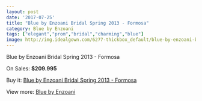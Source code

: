 ```yaml
---
layout: post
date: '2017-07-25'
title: "Blue by Enzoani Bridal Spring 2013 - Formosa"
category: Blue by Enzoani
tags: ["elegant","prom","bridal","charming","blue"]
image: http://img.idealgown.com/6277-thickbox_default/blue-by-enzoani-bridal-spring-2013-formosa.jpg
---
```

Blue by Enzoani Bridal Spring 2013 - Formosa

On Sales: **$209.995**
<a href="https://www.idealgown.com/en/blue-by-enzoani/2744-blue-by-enzoani-bridal-spring-2013-formosa.html"><amp-img layout="responsive" width="600" height="600" src="//img.idealgown.com/6277-thickbox_default/blue-by-enzoani-bridal-spring-2013-formosa.jpg" alt="Blue by Enzoani Bridal Spring 2013 - Formosa 0" /></a>
<a href="https://www.idealgown.com/en/blue-by-enzoani/2744-blue-by-enzoani-bridal-spring-2013-formosa.html"><amp-img layout="responsive" width="600" height="600" src="//img.idealgown.com/6276-thickbox_default/blue-by-enzoani-bridal-spring-2013-formosa.jpg" alt="Blue by Enzoani Bridal Spring 2013 - Formosa 1" /></a>

Buy it: [Blue by Enzoani Bridal Spring 2013 - Formosa](https://www.idealgown.com/en/blue-by-enzoani/2744-blue-by-enzoani-bridal-spring-2013-formosa.html "Blue by Enzoani Bridal Spring 2013 - Formosa")

View more: [Blue by Enzoani](https://www.idealgown.com/en/33-blue-by-enzoani "Blue by Enzoani")
